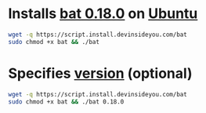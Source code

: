 # Installs [bat 0.18.0](https://github.com/sharkdp/bat) on [Ubuntu](https://www.ubuntu.com/)

```bash
wget -q https://script.install.devinsideyou.com/bat
sudo chmod +x bat && ./bat
```

# Specifies [version](https://github.com/sharkdp/bat/releases) (optional)

```bash
wget -q https://script.install.devinsideyou.com/bat
sudo chmod +x bat && ./bat 0.18.0
```
